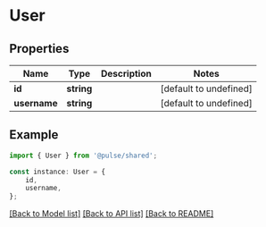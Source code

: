 # User


## Properties

Name | Type | Description | Notes
------------ | ------------- | ------------- | -------------
**id** | **string** |  | [default to undefined]
**username** | **string** |  | [default to undefined]

## Example

```typescript
import { User } from '@pulse/shared';

const instance: User = {
    id,
    username,
};
```

[[Back to Model list]](../README.md#documentation-for-models) [[Back to API list]](../README.md#documentation-for-api-endpoints) [[Back to README]](../README.md)
